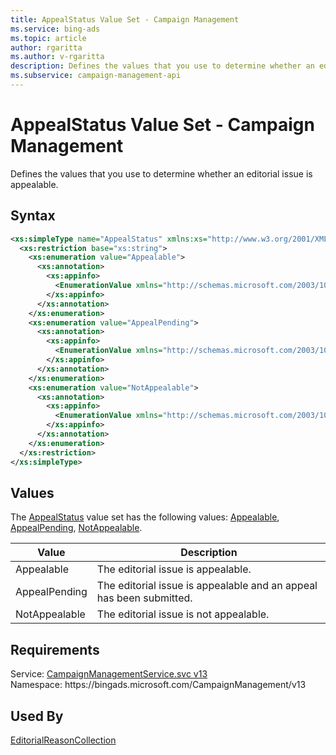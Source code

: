 ```yaml
---
title: AppealStatus Value Set - Campaign Management
ms.service: bing-ads
ms.topic: article
author: rgaritta
ms.author: v-rgaritta
description: Defines the values that you use to determine whether an editorial issue is appealable.
ms.subservice: campaign-management-api
---
```

# AppealStatus Value Set - Campaign Management
Defines the values that you use to determine whether an editorial issue is appealable.

## Syntax
```xml
<xs:simpleType name="AppealStatus" xmlns:xs="http://www.w3.org/2001/XMLSchema">
  <xs:restriction base="xs:string">
    <xs:enumeration value="Appealable">
      <xs:annotation>
        <xs:appinfo>
          <EnumerationValue xmlns="http://schemas.microsoft.com/2003/10/Serialization/">1</EnumerationValue>
        </xs:appinfo>
      </xs:annotation>
    </xs:enumeration>
    <xs:enumeration value="AppealPending">
      <xs:annotation>
        <xs:appinfo>
          <EnumerationValue xmlns="http://schemas.microsoft.com/2003/10/Serialization/">2</EnumerationValue>
        </xs:appinfo>
      </xs:annotation>
    </xs:enumeration>
    <xs:enumeration value="NotAppealable">
      <xs:annotation>
        <xs:appinfo>
          <EnumerationValue xmlns="http://schemas.microsoft.com/2003/10/Serialization/">3</EnumerationValue>
        </xs:appinfo>
      </xs:annotation>
    </xs:enumeration>
  </xs:restriction>
</xs:simpleType>
```

## <a name="values"></a>Values

The [AppealStatus](appealstatus.md) value set has the following values: [Appealable](#appealable), [AppealPending](#appealpending), [NotAppealable](#notappealable).

|Value|Description|
|-----------|---------------|
|<a name="appealable"></a>Appealable|The editorial issue is appealable.|
|<a name="appealpending"></a>AppealPending|The editorial issue is appealable and an appeal has been submitted.|
|<a name="notappealable"></a>NotAppealable|The editorial issue is not appealable.|

## Requirements
Service: [CampaignManagementService.svc v13](https://campaign.api.bingads.microsoft.com/Api/Advertiser/CampaignManagement/v13/CampaignManagementService.svc)  
Namespace: https\://bingads.microsoft.com/CampaignManagement/v13  

## Used By
[EditorialReasonCollection](editorialreasoncollection.md)  
